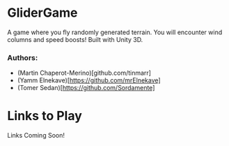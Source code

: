 # GliderGame
A game where you fly randomly generated terrain. You will encounter wind columns and speed boosts! Built with Unity 3D.

### Authors: 
- (Martin Chaperot-Merino)[github.com/tinmarr]
- (Yamm Elnekave)[https://github.com/mrElnekave]
- (Tomer Sedan)[https://github.com/Sordamente]

# Links to Play
Links Coming Soon!
